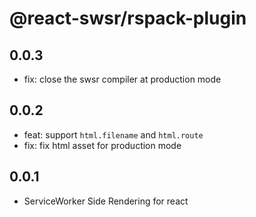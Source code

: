 # @react-swsr/rspack-plugin

## 0.0.3

- fix: close the swsr compiler at production mode

## 0.0.2

- feat: support `html.filename` and `html.route`
- fix: fix html asset for production mode

## 0.0.1

- ServiceWorker Side Rendering for react
